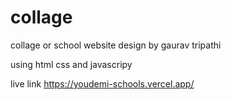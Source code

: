 # collage
collage or school website design by gaurav tripathi

using html css and javascripy

live link
https://youdemi-schools.vercel.app/
